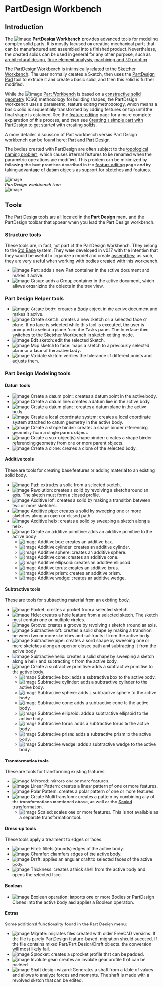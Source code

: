 # PartDesign Workbench

## Introduction

The ![image](https://github.com/FreeCAD/FreeCAD-documentation-docusaurus/assets/100439627/161bb635-f9a3-4fc3-82ca-d2d83616b38b) **PartDesign Workbench** provides advanced tools for modeling complex solid parts. It is mostly focused on creating mechanical parts that can be manufactured and assembled into a finished product. Nevertheless, the created solids can be used in general for any other purpose, such as [architectural design](docs\workbenches\arch.md), [finite element analysis](docs\workbenches\FEM.md), [machining and 3D printing](docs\workbenches\path.md).

The PartDesign Workbench is intrinsically related to the [Sketcher Workbench](docs\workbenches\sketcher.md). The user normally creates a Sketch, then uses the [PartDesign Pad](https://wiki.freecad.org/PartDesign_Pad) tool to extrude it and create a basic solid, and then this solid is further modified.

While the ![image](https://github.com/FreeCAD/FreeCAD-documentation-docusaurus/assets/100439627/f52c9b61-e57a-4a01-8550-4dd06f240caf) [Part Workbench](docs\workbenches\part.md) is based on a [constructive solid geometry](https://wiki.freecad.org/Constructive_solid_geometry) (CSG) methodology for building shapes, the PartDesign Workbench uses a parametric, feature editing methodology, which means a basic solid is sequentially transformed by adding features on top until the final shape is obtained. See the [feature editing](https://wiki.freecad.org/Feature_editing) page for a more complete explanation of this process, and then see [Creating a simple part with PartDesign](https://wiki.freecad.org/Creating_a_simple_part_with_PartDesign) to get started with creating solids.

A more detailed discussion of Part workbench versus Part Design workbench can be found here: [Part and Part Design](https://wiki.freecad.org/Part_and_PartDesign).

The bodies created with PartDesign are often subject to the [topological naming problem](https://wiki.freecad.org/Topological_naming_problem), which causes internal features to be renamed when the parametric operations are modified. This problem can be minimized by following the best practices described in the [feature editing](https://wiki.freecad.org/Feature_editing) page and by taking advantage of datum objects as support for sketches and features.

![image](https://github.com/FreeCAD/FreeCAD-documentation-docusaurus/assets/100439627/e2315587-c98f-4cc3-ad77-df69d69571dd)  
_PartDesign workbench icon_  
![image](https://github.com/FreeCAD/FreeCAD-documentation-docusaurus/assets/100439627/ee973a6e-0c40-4443-9e6a-d8389568885b)  

## Tools

The Part Design tools are all located in the **Part Design** menu and the PartDesign toolbar that appear when you load the Part Design workbench.

### Structure tools

These tools are, in fact, not part of the PartDesign Workbench. They belong to the [Std Base](https://wiki.freecad.org/Std_Base) system. They were developed in v0.17 with the intention that they would be useful to organize a model and create [assemblies](https://wiki.freecad.org/Assembly); as such, they are very useful when working with bodies created with this workbench.

- ![image](https://github.com/FreeCAD/FreeCAD-documentation-docusaurus/assets/100439627/e0036fb8-269b-49ec-9238-fb9c4028f2a7) Part: adds a new Part container in the active document and makes it active.
- ![image](https://github.com/FreeCAD/FreeCAD-documentation-docusaurus/assets/100439627/af99f57d-277f-4b93-a2ce-28a090609484) Group: adds a Group container in the active document, which allows organizing the objects in the [tree view](https://wiki.freecad.org/Tree_view).

### Part Design Helper tools

- ![image](https://github.com/FreeCAD/FreeCAD-documentation-docusaurus/assets/100439627/4c9a333f-d075-4958-aad0-aa43f9a21f83) Create body: creates a [Body](https://wiki.freecad.org/Body) object in the active document and makes it active.
- ![image](https://github.com/FreeCAD/FreeCAD-documentation-docusaurus/assets/100439627/6d9939b0-3583-4440-8bc2-6cf19dd8738e) Create sketch: creates‎ a new sketch on a selected face or plane. If no face is selected while this tool is executed, the user is prompted to select a plane from the Tasks panel. The interface then switches to the [Sketcher Workbench](docs\workbenches\sketcher.md) in sketch editing mode.
- ![image](https://github.com/FreeCAD/FreeCAD-documentation-docusaurus/assets/100439627/c76e6888-42e4-46fc-856e-da3c1e19b694) Edit sketch: edit the selected Sketch.
- ![image](https://github.com/FreeCAD/FreeCAD-documentation-docusaurus/assets/100439627/2ec71e80-3d8a-461c-82e9-e12224fb839f) Map sketch to face: maps a sketch to a previously selected plane or a face of the active body.
- ![image](https://github.com/FreeCAD/FreeCAD-documentation-docusaurus/assets/100439627/0c04f7be-ce3e-47de-9377-662a9a68f93a) Validate sketch: verifies the tolerance of different points and adjusts them.

### Part Design Modeling tools

#### Datum tools

- ![image](https://github.com/FreeCAD/FreeCAD-documentation-docusaurus/assets/100439627/a5645ef7-4f22-4cc2-8bbb-4ab1b10c7ed2) Create a datum point: creates a datum point in the active body.
- ![image](https://github.com/FreeCAD/FreeCAD-documentation-docusaurus/assets/100439627/180976dc-1726-479f-a194-d0b14b96395d) Create a datum line: creates a datum line in the active body.
- ![image](https://github.com/FreeCAD/FreeCAD-documentation-docusaurus/assets/100439627/60c44578-2770-452a-be68-071a02fc1e5a) Create a datum plane: creates a datum plane in the active body.
- ![image](https://github.com/FreeCAD/FreeCAD-documentation-docusaurus/assets/100439627/d9c25830-46c8-48ff-90bf-c377e8087dac) Create a local coordinate system: creates a local coordinate system attached to datum geometry in the active body.
- ![image](https://github.com/FreeCAD/FreeCAD-documentation-docusaurus/assets/100439627/93bcf90b-7db9-4215-a410-b8e6f886185f) Create a shape binder: creates a shape binder referencing geometry from a single parent object.
- ![image](https://github.com/FreeCAD/FreeCAD-documentation-docusaurus/assets/100439627/876ce247-6222-48b0-8c56-33f9fac8c5d8) Create a sub-object(s) shape binder: creates a shape binder referencing geometry from one or more parent objects.
- ![image](https://github.com/FreeCAD/FreeCAD-documentation-docusaurus/assets/100439627/e425843f-5f16-4cbb-b3fc-4ac1364546f3) Create a clone: creates a clone of the selected body.

#### Additive tools

These are tools for creating base features or adding material to an existing solid body.

- ![image](https://github.com/FreeCAD/FreeCAD-documentation-docusaurus/assets/100439627/bf96a9d2-97c6-4526-a9ee-21200fdd1a3e) Pad: extrudes a solid from a selected sketch.
- ![image](https://github.com/FreeCAD/FreeCAD-documentation-docusaurus/assets/100439627/72d05f8b-029f-4be8-9746-320df4c548a3) Revolution: creates a solid by revolving a sketch around an axis. The sketch must form a closed profile.
- ![image](https://github.com/FreeCAD/FreeCAD-documentation-docusaurus/assets/100439627/7feed6eb-643b-46d5-8103-47b654feb9d8) Additive loft: creates a solid by making a transition between two or more sketches.
- ![image](https://github.com/FreeCAD/FreeCAD-documentation-docusaurus/assets/100439627/ff2eb402-0d9a-47fe-975d-3507589a29a8) Additive pipe: creates a solid by sweeping one or more sketches along an open or closed path.
- ![image](https://github.com/FreeCAD/FreeCAD-documentation-docusaurus/assets/100439627/4847a7ca-e6d9-4912-9206-7de4bed36ad4) Additive helix: creates a solid by sweeping a sketch along a helix.
- ![image](https://github.com/FreeCAD/FreeCAD-documentation-docusaurus/assets/100439627/825332a9-3b42-4994-acf9-81ef0fa9418d) Create an additive primitive: adds an additive primitive to the active body.
  - ![image](https://github.com/FreeCAD/FreeCAD-documentation-docusaurus/assets/100439627/6fea85af-468d-4bb1-b349-120ae7b2ade6) Additive box: creates an additive box.
  - ![image](https://github.com/FreeCAD/FreeCAD-documentation-docusaurus/assets/100439627/e5a0024a-a526-49d8-816f-88d622742ce4) Additive cylinder: creates an additive cylinder.
  - ![image](https://github.com/FreeCAD/FreeCAD-documentation-docusaurus/assets/100439627/4ca07725-0bea-46ad-895b-2e9d86e0e3cc) Additive sphere: creates an additive sphere.
  - ![image](https://github.com/FreeCAD/FreeCAD-documentation-docusaurus/assets/100439627/6b814c0d-7e62-425e-a6b2-ff9eb703b72e) Additive cone: creates an additive cone.
  - ![image](https://github.com/FreeCAD/FreeCAD-documentation-docusaurus/assets/100439627/31ffadcc-1582-4b65-809b-011c3887bf33) Additive ellipsoid: creates an additive ellipsoid.
  - ![image](https://github.com/FreeCAD/FreeCAD-documentation-docusaurus/assets/100439627/439307f3-2d97-4dd2-840b-8a73b0ca9b3f) Additive torus: creates an additive torus.
  - ![image](https://github.com/FreeCAD/FreeCAD-documentation-docusaurus/assets/100439627/9b519c40-7fa9-47db-a7d0-3b66ac865ecd) Additive prism: creates an additive prism.
  - ![image](https://github.com/FreeCAD/FreeCAD-documentation-docusaurus/assets/100439627/3154bc46-a4a6-462c-8d32-48a67a124840) Additive wedge: creates an additive wedge.

#### Subtractive tools

These are tools for subtracting material from an existing body.

- ![image](https://github.com/FreeCAD/FreeCAD-documentation-docusaurus/assets/100439627/5c6a95d9-3dd1-419a-821a-9411bc09bdb1) Pocket: creates a pocket from a selected sketch.
- ![image](https://github.com/FreeCAD/FreeCAD-documentation-docusaurus/assets/100439627/2b65e3d8-d0b5-4fb9-bc22-412af259dd15) Hole: creates a hole feature from a selected sketch. The sketch must contain one or multiple circles.
- ![image](https://github.com/FreeCAD/FreeCAD-documentation-docusaurus/assets/100439627/1967416d-d542-4ed8-890a-b7267e86f72c) Groove: creates a groove by revolving a sketch around an axis.
- ![image](https://github.com/FreeCAD/FreeCAD-documentation-docusaurus/assets/100439627/aeccd054-073b-4ab4-9b33-3a44a49d67da) Subtractive loft: creates a solid shape by making a transition between two or more sketches and subtracts it from the active body.
- ![image](https://github.com/FreeCAD/FreeCAD-documentation-docusaurus/assets/100439627/85e53da7-17f9-4f93-999c-148198eb6315) Subtractive pipe: creates a solid shape by sweeping one or more sketches along an open or closed path and subtracting it from the active body.
- ![image](https://github.com/FreeCAD/FreeCAD-documentation-docusaurus/assets/100439627/89f4c88e-4582-4559-a9d3-0275047577b4) Subtractive helix: creates a solid shape by sweeping a sketch along a helix and subtracting it from the active body.
- ![image](https://github.com/FreeCAD/FreeCAD-documentation-docusaurus/assets/100439627/66bb0e80-ea5b-4c2c-b947-50c8d6f3c7df) Create a subtractive primitive: adds a subtractive primitive to the active body.
  - ![image](https://github.com/FreeCAD/FreeCAD-documentation-docusaurus/assets/100439627/bffc84c0-fb04-4f88-85fa-43dfc9cafa04) Subtractive box: adds a subtractive box to the active body.
  - ![image](https://github.com/FreeCAD/FreeCAD-documentation-docusaurus/assets/100439627/4bddc8ae-ff81-4984-ae41-bc6e15e1c77d) Subtractive cylinder: adds a subtractive cylinder to the active body.
  - ![image](https://github.com/FreeCAD/FreeCAD-documentation-docusaurus/assets/100439627/c3e3e97c-aad7-4755-b5e7-364cb29020a3) Subtractive sphere: adds a subtractive sphere to the active body.
  - ![image](https://github.com/FreeCAD/FreeCAD-documentation-docusaurus/assets/100439627/65c4b5df-3782-4784-861a-f90fc4dc22ec) Subtractive cone: adds a subtractive cone to the active body.
  - ![image](https://github.com/FreeCAD/FreeCAD-documentation-docusaurus/assets/100439627/ed239183-f53a-46ef-bef5-426461ffde6d) Subtractive ellipsoid: adds a subtractive ellipsoid to the active body.
  - ![image](https://github.com/FreeCAD/FreeCAD-documentation-docusaurus/assets/100439627/0da93b0f-72bb-4752-9cc6-694853288567) Subtractive torus: adds a subtractive torus to the active body.
  - ![image](https://github.com/FreeCAD/FreeCAD-documentation-docusaurus/assets/100439627/9ad9231d-17ac-4d94-a68b-06e97d14a286) Subtractive prism: adds a subtractive prism to the active body.
  - ![image](https://github.com/FreeCAD/FreeCAD-documentation-docusaurus/assets/100439627/0924fddd-d34c-4f36-bda5-578b794c9f8a) ‎Subtractive wedge: adds a subtractive wedge to the active body.

#### Transformation tools

These are tools for transforming existing features.

- ![image](https://github.com/FreeCAD/FreeCAD-documentation-docusaurus/assets/100439627/2ee719e3-2b8f-4958-a93e-6eea9205a523) Mirrored: mirrors one or more features.
- ![image](https://github.com/FreeCAD/FreeCAD-documentation-docusaurus/assets/100439627/a77ece61-362e-4c85-8d78-b5445da6c03c) Linear Pattern: creates a linear pattern of one or more features.
- ![image](https://github.com/FreeCAD/FreeCAD-documentation-docusaurus/assets/100439627/bfabdcff-3af1-4b6a-81bb-6048dcffcf44) Polar Pattern: creates a polar pattern of one or more features.
- ![image](https://github.com/FreeCAD/FreeCAD-documentation-docusaurus/assets/100439627/e79218dd-3e5e-415d-ba01-2f6ea424c324) Create MultiTransform: creates a pattern by combining any of the transformations mentioned above, as well as the [Scaled](https://wiki.freecad.org/PartDesign_Scaled) transformation.
  - ![image](https://github.com/FreeCAD/FreeCAD-documentation-docusaurus/assets/100439627/749d732c-daaa-4b49-bc94-9375cabe2855) Scaled: scales one or more features. This is not available as a separate transformation tool.

#### Dress-up tools

These tools apply a treatment to edges or faces.

- ![image](https://github.com/FreeCAD/FreeCAD-documentation-docusaurus/assets/100439627/25753fd9-1114-4447-88a8-1fd402350093) Fillet: fillets (rounds) edges of the active body.
- ![image](https://github.com/FreeCAD/FreeCAD-documentation-docusaurus/assets/100439627/08f2504a-06a9-4ea9-a2bb-8e680dc477f2) Chamfer: chamfers edges of the active body.
- ![image](https://github.com/FreeCAD/FreeCAD-documentation-docusaurus/assets/100439627/5178a792-f21c-4c81-a823-4ceb3084093a) Draft: applies an angular draft to selected faces of the active body.
- ![image](https://github.com/FreeCAD/FreeCAD-documentation-docusaurus/assets/100439627/a2eaddee-4be9-43c8-b69f-d75e7448c396) Thickness: creates a thick shell from the active body and opens the selected face.

#### Boolean

- ![image](https://github.com/FreeCAD/FreeCAD-documentation-docusaurus/assets/100439627/a4c7a4d9-0934-491b-a595-3b075b40890c) Boolean operation: imports one or more Bodies or PartDesign Clones into the active body and applies a Boolean operation.
  
#### Extras

Some additional functionality found in the Part Design menu:

- ![image](https://github.com/FreeCAD/FreeCAD-documentation-docusaurus/assets/100439627/6c145cab-8877-4ab0-8d6d-5b207683d1fb) Migrate: migrates files created with older FreeCAD versions. If the file is purely PartDesign feature-based, migration should succeed. If the file contains mixed Part/Part Design/Draft objects, the conversion will most likely fail.
- ![image](https://github.com/FreeCAD/FreeCAD-documentation-docusaurus/assets/100439627/b905f253-6a28-4f01-8c0f-0610e4122940) Sprocket: creates a sprocket profile that can be padded.
- ![image](https://github.com/FreeCAD/FreeCAD-documentation-docusaurus/assets/100439627/77920be3-101d-4957-9cf8-ccd68b2e7c46) Involute gear: creates an involute gear profile that can be padded.
- ![image](https://github.com/FreeCAD/FreeCAD-documentation-docusaurus/assets/100439627/c21f7c5a-aafa-49a2-9b26-5b6bb2d9ecb2) Shaft design wizard: Generates a shaft from a table of values and allows to analyze forces and moments. The shaft is made with a revolved sketch that can be edited.
